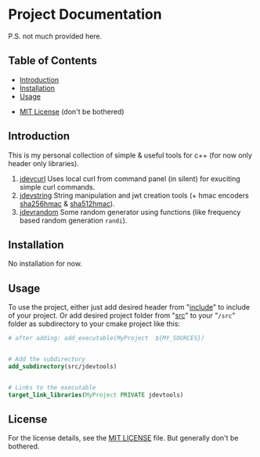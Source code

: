 # Project Documentation
P.S. not much provided here.

## Table of Contents
- [Introduction](#introduction)
- [Installation](#installation)
- [Usage](#usage)
<!-- - [Examples](examples/code_example.md) -->
- [MIT License](LICENSE) (don't be bothered)

## Introduction
This is my personal collection of simple &amp; useful tools for c++ (for now only header only libraries).
1. [jdevcurl](include/jdevtools/jdevcurl.hpp) Uses local curl from command panel (in silent) for exuciting simple curl commands.
2. [jdevstring](include/jdevtools/jdevstring.hpp) String manipulation and jwt creation tools (+ hmac encoders [sha256hmac](include/jdevtools/sha256hmac.hpp) &amp; [sha512hmac](include/jdevtools/sha512hmac.hpp)).
3. [jdevrandom](include/jdevtools/jdevrandom.hpp) Some random generator using functions (like frequency based random generation `randi`).

## Installation
No installation for now.

## Usage
To use the project, either just add desired header from "[include](include/)" to include of your project. Or add desired project folder from "[src](src/)" to your "`/src`" folder as subdirectory to your cmake project like this:
```cmake
# after adding: add_executable(MyProject  ${MY_SOURCES})


# Add the subdirectory
add_subdirectory(src/jdevtools)


# Links to the executable
target_link_libraries(MyProject PRIVATE jdevtools)
```

## License
For the license details, see the [MIT LICENSE](LICENSE) file. But generally don't be bothered.